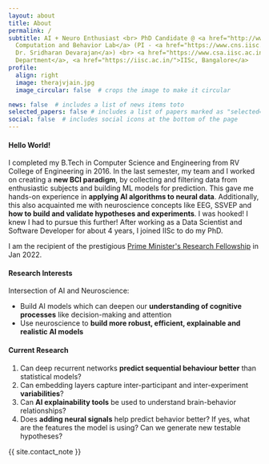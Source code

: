 ```yaml
---
layout: about
title: About
permalink: /
subtitle: AI + Neuro Enthusiast <br> PhD Candidate @ <a href="http://www.cns.iisc.ac.in/sridhar/">The Cognition, 
  Computation and Behavior Lab</a> (PI - <a href="https://www.cns.iisc.ac.in/sridhar/people.html">
  Dr. Sridharan Devarajan</a>) <br> <a href="https://www.csa.iisc.ac.in/">Computer Science and Automation 
  Department</a>, <a href="https://iisc.ac.in/">IISc, Bangalore</a>  
profile:
  align: right
  image: therajvjain.jpg
  image_circular: false  # crops the image to make it circular

news: false  # includes a list of news items toto
selected_papers: false # includes a list of papers marked as "selected={true}" todo
social: false  # includes social icons at the bottom of the page
---
```


<h4> Hello World! </h4>

I completed my B.Tech in Computer Science and Engineering from RV College of Engineering in 2016. In the last semester, my 
team and I worked on creating a <b>new BCI paradigm</b>, by collecting and filtering data from enthusiastic subjects and building
ML models for prediction. This gave me hands-on experience in <b>applying AI algorithms to neural data</b>. Additionally, this 
also acquainted me with neuroscience concepts like EEG, SSVEP and <b>how to build and validate hypotheses and experiments</b>. 
I was hooked! I knew I had to pursue this further! After working as a Data Scientist and Software Developer for about 4 years, I joined IISc to do my PhD.

I am the recipient of the prestigious <a href="https://www.pmrf.in/">Prime Minister's Research Fellowship</a> in Jan 2022.

<h4> Research Interests </h4>

Intersection of AI and Neuroscience:

<ul>
  <li>Build AI models which can  deepen our <b>understanding of cognitive processes</b> like decision-making and attention </li>
  <li>Use neuroscience to <b>build more robust, efficient, explainable and realistic AI models</b></li>
</ul>

<h4> Current Research </h4>

<ol>
    <li>Can deep recurrent networks <b>predict sequential behaviour better</b> than statistical models?</li>
    <li>Can embedding layers capture inter-participant and inter-experiment <b>variabilities</b>?</li>
    <li>Can <b>AI explainability tools</b> be used to understand brain-behavior relationships?</li>
    <li>Does <b>adding neural signals</b> help predict behavior better? If yes, what are the features the model is using? Can 
        we generate new testable hypotheses?</li>
</ol>

<div class="social">
    <div class="contact-note">{{ site.contact_note }}</div>
</div>
